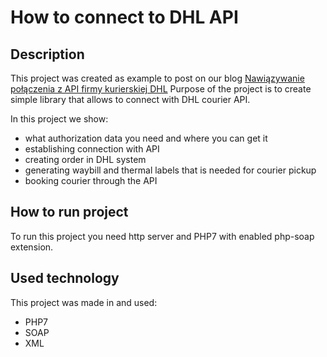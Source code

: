# How to connect to DHL API


## Description

This project was created as example to post on our blog [Nawiązywanie połączenia z API firmy kurierskiej DHL](http://ermlab.com/2017/08/28/polaczenie-z-api-firmy-kurierskiej-dhl/)
Purpose of the project is to create simple library that allows to connect with DHL courier API.

In this project we show:
- what authorization data you need and where you can get it
- establishing connection with API
- creating order in DHL system
- generating waybill and thermal labels that is needed for courier pickup
- booking courier through the API


## How to run project

To run this project you need http server and PHP7 with enabled php-soap extension.

## Used technology

This project was made in and used:
- PHP7
- SOAP
- XML


